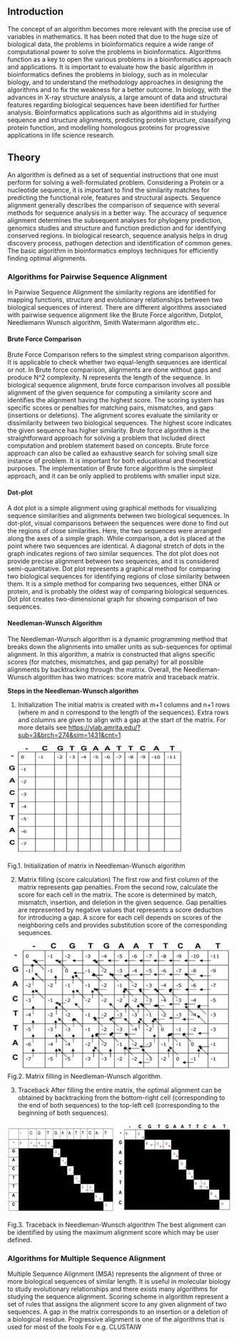 ## Introduction

The concept of an algorithm becomes more relevant with the precise use of variables in mathematics. It has been noted that due to the huge size of biological data, the problems in bioinformatics require a wide range of computational power to solve the problems in bioinformatics. Algorithms function as a key to open the various problems in a bioinformatics approach and applications. It is important to evaluate how the basic algorithm in bioinformatics defines the problems in biology, such as in molecular biology, and to understand the methodology approaches in designing the algorithms and to fix the weakness for a better outcome. In biology, with the advances in X-ray structure analysis, a large amount of data and structural features regarding biological sequences have been identified for further analysis. Bioinformatics applications such as algorithms aid in studying sequence and structure alignments, predicting protein structure, classifying protein function, and modelling homologous proteins for progressive applications in life science research.


## Theory
An algorithm is defined as a set of sequential instructions that one must perform for solving a well-formulated problem. Considering a Protein or a nucleotide sequence, it is important to find the similarity matches for predicting the functional role, features and structural aspects. Sequence alignment generally describes the comparison of sequence with several methods for sequence analysis in a better way. The accuracy of sequence alignment determines the subsequent analyses for phylogeny prediction, genomics studies and structure and function prediction and for identifying conserved regions. In biological research, sequence analysis helps in drug discovery process, pathogen detection and identification of common genes. The basic algorithm in bioinformatics employs techniques for efficiently finding optimal alignments. 


### Algorithms for Pairwise Sequence Alignment

In Pairwise Sequence Alignment the similarity regions are identified for mapping functions, structure and evolutionary relationships between two biological sequences of interest. There are different algorithms associated with pairwise sequence alignment like the Brute Force algorithm, Dotplot, Needlemann Wunsch algorithm, Smith Watermann algorithm etc.. 

#### Brute Force Comparison
Brute Force Comparison refers to the simplest string comparison algorithm. It is applicable to check whether two equal-length sequences are identical or not. In Brute force comparison, alignments are done without gaps and produce N^2 complexity. N represents the length of the sequence. In biological sequence alignment, brute force comparison involves all possible alignment of the given sequence for computing a similarity score and identifies the alignment having the highest score. The scoring system has specific scores or penalties for matching pairs, mismatches, and gaps (insertions or deletions). The alignment scores evaluate the similarity or dissimilarity between two biological sequences. The highest score indicates the given sequence has higher similarity. Brute force algorithm is the straightforward approach for solving a problem that included direct computation and problem statement based on concepts. Brute force approach can also be called as exhaustive search for solving small size instance of problem. It is important for both educational and theoretical purposes. The implementation of Brute force algorithm is the simplest approach, and it can be only applied to problems with smaller input size.

#### Dot-plot
A dot plot is a simple alignment using graphical methods for visualizing sequence similarities and alignments between two biological sequences. In dot-plot, visual comparisons between the sequences were done to find out the regions of close similarities. Here, the two sequences were arranged along the axes of a simple graph. While comparison, a dot is placed at the point where two sequences are identical. A diagonal stretch of dots in the graph indicates regions of two similar sequences. The dot plot does not provide precise alignment between two sequences, and it is considered semi-quantitative. Dot plot represents a graphical method for comparing two biological sequences for identifying regions of close similarity between them.  It is a simple method for comparing two sequences, either DNA or protein, and is probably the oldest way of comparing biological sequences. Dot plot creates two-dimensional graph for showing comparison of two sequences. 

#### Needleman-Wunsch Algorithm
The Needleman-Wunsch algorithm is a dynamic programming method that breaks down the alignments into smaller units as sub-sequences for optimal alignment. In this algorithm, a matrix is constructed that aligns specific scores (for matches, mismatches, and gap penalty) for all possible alignments by backtracking through the matrix. Overall, the Needleman-Wunsch algorithm has two matrices: score matrix and traceback matrix.

<b> Steps in the Needleman-Wunsch algorithm </b>

1.	Initialization
The initial matrix is created with m+1 columns and n+1 rows (where m and n correspond to the length of the sequences). Extra rows and columns are given to align with a gap at the start of the matrix. For more details see https://vlab.amrita.edu/?sub=3&brch=274&sim=1431&cnt=1 
  <img src="images/T1.JPG" title="" />
  <br>
 
Fig.1. Initialization of matrix in Needleman-Wunsch algorithm


2.	Matrix filling (score calculation)
The first row and first column of the matrix represents gap penalties. From the second row, calculate the score for each cell in the matrix. The score is determined by match, mismatch, insertion, and deletion in the given sequence. Gap penalties are represented by negative values that represents a score deduction for introducing a gap. A score for each cell depends on scores of the neighboring cells and provides substitution score of the corresponding sequences. 
 

  <img src="images/T2.JPG" title="" />
  <br>
Fig.2. Matrix filling in Needleman-Wunsch algorithm.


3.	Traceback
After filling the entire matrix, the optimal alignment can be obtained by backtracking from the bottom-right cell (corresponding to the end of both sequences) to the top-left cell (corresponding to the beginning of both sequences). 


   <img src="images/T3.JPG" title="" />
  <br>
  
Fig.3. Traceback in Needleman-Wunsch algorithm
The best alignment can be identified by using the maximum alignment score which may be user defined.

### Algorithms for Multiple Sequence Alignment


Multiple Sequence Alignment (MSA) represents the alignment of three or more biological sequences of similar length. It is useful in molecular biology to study evolutionary relationships and there exists many algorithms for studying the sequence alignment. Scoring scheme in algorithm represent a set of rules that assigns the alignment score to any given alignment of two sequences. A gap in the matrix corresponds to an insertion or a deletion of a biological residue. Progressive alignment is one of the algorithms that is used for most of the tools For e.g. CLUSTAlW

